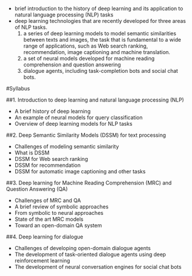 * brief introduction to the history of deep learning and its application to
  natural language processing (NLP) tasks
* deep learning technologies that are recently developed for three areas of NLP
  tasks.  
  1. a series of deep learning models to model semantic similarities between
     texts and images, the task that is fundamental to a wide range of
     applications, such as Web search ranking, recommendation, image captioning
     and machine translation. 
  2. a set of neural models developed for machine reading comprehension and
     question answering
  3. dialogue agents, including task-completion bots and social chat bots.

#Syllabus


##1. Introduction to deep learning and natural language processing (NLP)

- A brief history of deep learning
- An example of neural models for query classification
- Overview of deep learning models for NLP tasks

##2. Deep Semantic Similarity Models (DSSM) for text processing

- Challenges of modeling semantic similarity
- What is DSSM
- DSSM for Web search ranking
- DSSM for recommendation
- DSSM for automatic image captioning and other tasks

##3. Deep learning for Machine Reading Comprehension (MRC) and Question Answering (QA) 

- Challenges of MRC and QA
- A brief review of symbolic approaches
- From symbolic to neural approaches
- State of the art MRC models
- Toward an open-domain QA system

##4. Deep learning for dialogue

- Challenges of developing open-domain dialogue agents
- The development of task-oriented dialogue agents using deep reinforcement
  learning
- The development of neural conversation engines for social chat bots
